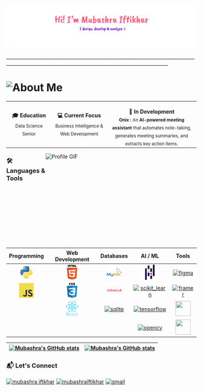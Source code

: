 <p align="center"><a href="https://github.com/your-username"><img src="header.png" alt="Hi, I'm Mubashra" /></a></p>
_________________________________________________________________________________________________________________________________________________
<h1 align="left">
  <img src="https://readme-typing-svg.herokuapp.com?font=Fira+Code&weight=700&size=30&duration=3500&pause=1200&color=808080&vCenter=true&width=600&repeat=true&lines=About+Me;What+I%27m+Up+To;In+a+Nutshell" alt="About Me" />
</h1>



<div>
  <table>
    <tr>
      <td align="center" width="200">
        <strong>🎓 Education</strong><br>
        <sub>Data Science Senior</sub>
      </td>
      <td align="center" width="280">
        <strong>💻 Current Focus</strong><br>
        <sub>Business Intelligence & Web Development</sub>
      </td>
      <td align="center" width="560">
        <br>
        <strong> 🔮 In Development</strong><br>
        <sub><strong>Onix : </strong>An <strong>AI-powered meeting assistant</strong> that automates note-taking, generates meeting summaries, and extracts key action items.</sub>
      </td>
    </tr>
  </table>
</div>







<img align="right" src="https://media.giphy.com/media/qgQUggAC3Pfv687qPC/giphy.gif" width="400" height="250" alt="Profile GIF">





<h3 align="left">🛠️ Languages & Tools</h3>

| Programming| Web Development | Databases | AI / ML | Tools |
|:---:|:---:|:---:|:---:|:---:|
| <a href="https://www.python.org" target="_blank" rel="noreferrer"> <img src="https://raw.githubusercontent.com/devicons/devicon/master/icons/python/python-original.svg" alt="python" width="40" height="40"/> </a> | <a href="https://www.w3.org/html/" target="_blank" rel="noreferrer"> <img src="https://raw.githubusercontent.com/devicons/devicon/master/icons/html5/html5-original-wordmark.svg" alt="html5" width="40" height="40"/> </a> | <a href="https://www.mysql.com/" target="_blank" rel="noreferrer"> <img src="https://raw.githubusercontent.com/devicons/devicon/master/icons/mysql/mysql-original-wordmark.svg" alt="mysql" width="40" height="40"/> </a> | <a href="https://pandas.pydata.org/" target="_blank" rel="noreferrer"> <img src="https://raw.githubusercontent.com/devicons/devicon/2ae2a900d2f041da66e950e4d48052658d850630/icons/pandas/pandas-original.svg" alt="pandas" width="40" height="40"/> </a> | <a href="https://www.figma.com/" target="_blank" rel="noreferrer"> <img src="https://www.vectorlogo.zone/logos/figma/figma-icon.svg" alt="figma" width="40" height="40"/> </a> |
| <a href="https://developer.mozilla.org/en-US/docs/Web/JavaScript" target="_blank" rel="noreferrer"> <img src="https://raw.githubusercontent.com/devicons/devicon/master/icons/javascript/javascript-original.svg" alt="javascript" width="40" height="40"/> </a> | <a href="https://www.w3schools.com/css/" target="_blank" rel="noreferrer"> <img src="https://raw.githubusercontent.com/devicons/devicon/master/icons/css3/css3-original-wordmark.svg" alt="css3" width="40" height="40"/> </a> | <a href="https://www.oracle.com/" target="_blank" rel="noreferrer"> <img src="https://raw.githubusercontent.com/devicons/devicon/master/icons/oracle/oracle-original.svg" alt="oracle" width="40" height="40"/> </a> | <a href="https://scikit-learn.org/" target="_blank" rel="noreferrer"> <img src="https://upload.wikimedia.org/wikipedia/commons/0/05/Scikit_learn_logo_small.svg" alt="scikit_learn" width="40" height="40"/> </a> | <a href="https://www.framer.com/" target="_blank" rel="noreferrer"> <img src="https://www.vectorlogo.zone/logos/framer/framer-icon.svg" alt="framer" width="40" height="40"/> </a> |
|   | <a href="https://reactjs.org/" target="_blank" rel="noreferrer"> <img src="https://raw.githubusercontent.com/devicons/devicon/master/icons/react/react-original-wordmark.svg" alt="react" width="40" height="40"/> </a> | <a href="https://www.sqlite.org/" target="_blank" rel="noreferrer"> <img src="https://www.vectorlogo.zone/logos/sqlite/sqlite-icon.svg" alt="sqlite" width="40" height="40"/> </a> | <a href="https://www.tensorflow.org" target="_blank" rel="noreferrer"> <img src="https://www.vectorlogo.zone/logos/tensorflow/tensorflow-icon.svg" alt="tensorflow" width="40" height="40"/> </a> | <a href="https://www.atlassian.com/software/jira" target="_blank" rel="noreferrer"> <img src="https://cdn.jsdelivr.net/gh/devicons/devicon/icons/jira/jira-original.svg" width="40" height="40"/></a> |
|   |   |   | <a href="https://opencv.org/" target="_blank" rel="noreferrer"> <img src="https://www.vectorlogo.zone/logos/opencv/opencv-icon.svg" alt="opencv" width="40" height="40"/> </a> | <a href="https://powerbi.microsoft.com/" target="_blank" rel="noreferrer"> <img src="https://upload.wikimedia.org/wikipedia/commons/c/cf/New_Power_BI_Logo.svg" width="40" height="40"/>  </a> |











| <a href="https://github.com/MubashraIftikhar"><img align="center" src="https://github-readme-stats.vercel.app/api?username=MubashraIftikhar&show_icons=true&include_all_commits=true&theme=buefy&hide_border=true" alt="Mubashra's GitHub stats" /></a> | <a href="https://github.com/MubashraIftikhar"><img align="center" src="https://streak-stats.demolab.com?user=MubashraIftikhar&locale=en&mode=daily&theme=buefy&hide_border=false&border_radius=5&order=3&text=FF69B4" alt="Mubashra's GitHub stats" /></a> |
| ------------- | ------------- |

### 📬 Let's Connect

<p align="left">
<a href="https://www.linkedin.com/in/mubashra-iftikhar/" target="blank"><img align="center" src="https://raw.githubusercontent.com/rahuldkjain/github-profile-readme-generator/master/src/images/icons/Social/linked-in-alt.svg" alt="mubashra iftkhar" height="30" width="40" /></a>
<a href="https://kaggle.com/mubashraiftikhar" target="blank"><img align="center" src="https://raw.githubusercontent.com/rahuldkjain/github-profile-readme-generator/master/src/images/icons/Social/kaggle.svg" alt="mubashraiftikhar" height="30" width="40" /></a>
  <a href="mailto:i.mubashraiftikhar@gmail.com" target="blank">
    <img align="center" src="https://www.vectorlogo.zone/logos/gmail/gmail-icon.svg" alt="gmail" height="30" width="40" /> </a>
</p>
